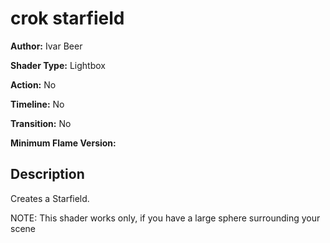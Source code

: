 # crok starfield

**Author:** Ivar Beer

**Shader Type:** Lightbox

**Action:** No

**Timeline:** No

**Transition:** No

**Minimum Flame Version:** 


## Description
Creates a Starfield.

NOTE: This shader works only, if you have a large sphere surrounding your scene
